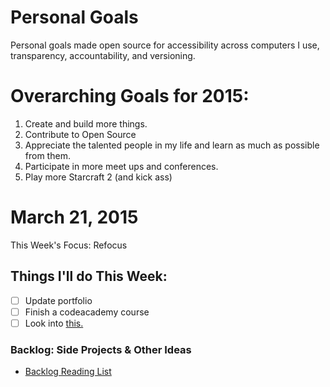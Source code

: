 Personal Goals
==============

Personal goals made open source for accessibility across computers I use, transparency, accountability, and versioning. 

# Overarching Goals for 2015: 
1. Create and build more things.
2. Contribute to Open Source
3. Appreciate the talented people in my life and learn as much as possible from them.
4. Participate in more meet ups and conferences.
5. Play more Starcraft 2 (and kick ass)

# March 21, 2015

This Week's Focus: Refocus

## Things I'll do This Week:
- [ ] Update portfolio
- [ ] Finish a codeacademy course 
- [ ] Look into [this.](https://html5boilerplate.com/)

### Backlog: Side Projects & Other Ideas
- [Backlog Reading List](https://github.com/una/personal-goals/tree/master/content-list)

